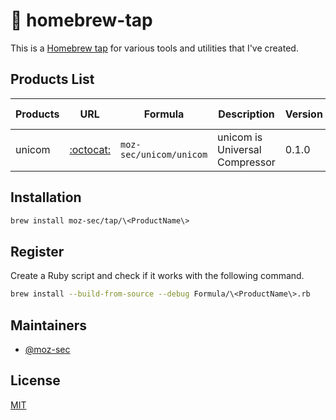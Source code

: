# 🍺 homebrew-tap

This is a [Homebrew tap](https://docs.brew.sh/Taps) for various tools and utilities that I've created.

## Products List

| Products | URL | Formula | Description | Version | Release Date |
| ------- | --- | ------- | ----------- | ------- | ------------ |
| unicom | [:octocat:](https://github.com/moz-sec/unicom) | `moz-sec/unicom/unicom` | unicom is Universal Compressor | 0.1.0 | 2024-05-01 |

## Installation

```bash
brew install moz-sec/tap/\<ProductName\>
```

## Register

Create a Ruby script and check if it works with the following command.

```bash
brew install --build-from-source --debug Formula/\<ProductName\>.rb
```

## Maintainers

- [@moz-sec](https://github.com/moz-sec)

## License

[MIT](https://github.com/moz-sec/unicom/blob/main/LICENSE)
